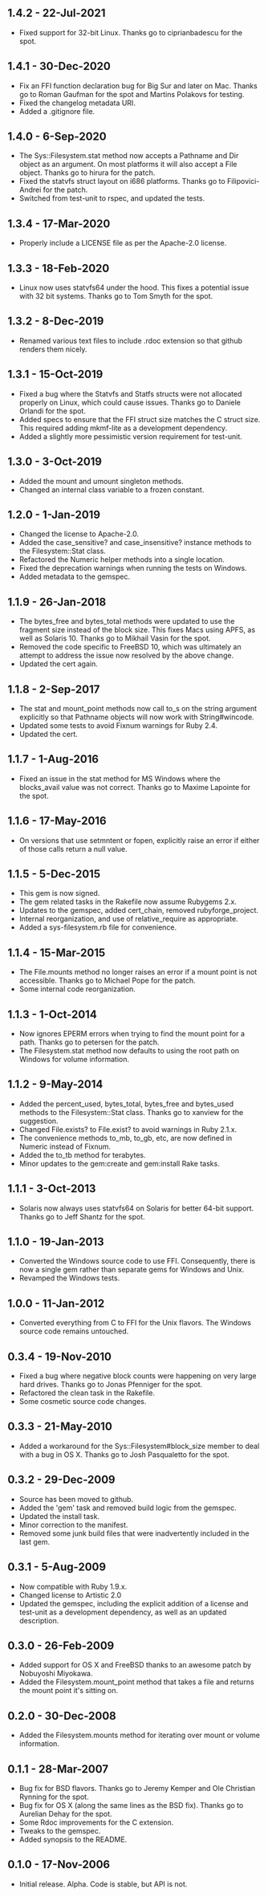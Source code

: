 ## 1.4.2 - 22-Jul-2021
* Fixed support for 32-bit Linux. Thanks go to ciprianbadescu for the spot.

## 1.4.1 - 30-Dec-2020
* Fix an FFI function declaration bug for Big Sur and later on Mac. Thanks go
  to Roman Gaufman for the spot and Martins Polakovs for testing.
* Fixed the changelog metadata URI.
* Added a .gitignore file.

## 1.4.0 - 6-Sep-2020
* The Sys::Filesystem.stat method now accepts a Pathname and Dir object as
  an argument. On most platforms it will also accept a File object. Thanks
  go to hirura for the patch.
* Fixed the statvfs struct layout on i686 platforms. Thanks go to
  Filipovici-Andrei for the patch.
* Switched from test-unit to rspec, and updated the tests.

## 1.3.4 - 17-Mar-2020
* Properly include a LICENSE file as per the Apache-2.0 license.

## 1.3.3 - 18-Feb-2020
* Linux now uses statvfs64 under the hood. This fixes a potential issue with
  32 bit systems. Thanks go to Tom Smyth for the spot.

## 1.3.2 - 8-Dec-2019
* Renamed various text files to include .rdoc extension so that github renders
  them nicely.

## 1.3.1 - 15-Oct-2019
* Fixed a bug where the Statvfs and Statfs structs were not allocated properly
  on Linux, which could cause issues. Thanks go to Daniele Orlandi for the spot.
* Added specs to ensure that the FFI struct size matches the C struct size.
  This required adding mkmf-lite as a development dependency.
* Added a slightly more pessimistic version requirement for test-unit.

## 1.3.0 - 3-Oct-2019
* Added the mount and umount singleton methods.
* Changed an internal class variable to a frozen constant.

## 1.2.0 - 1-Jan-2019
* Changed the license to Apache-2.0.
* Added the case_sensitive? and case_insensitive? instance methods to the
  Filesystem::Stat class.
* Refactored the Numeric helper methods into a single location.
* Fixed the deprecation warnings when running the tests on Windows.
* Added metadata to the gemspec.

## 1.1.9 - 26-Jan-2018
* The bytes_free and bytes_total methods were updated to use the fragment size
  instead of the block size. This fixes Macs using APFS, as well as Solaris 10.
  Thanks go to Mikhail Vasin for the spot.
* Removed the code specific to FreeBSD 10, which was ultimately an attempt
  to address the issue now resolved by the above change.
* Updated the cert again.

## 1.1.8 - 2-Sep-2017
* The stat and mount_point methods now call to_s on the string argument
  explicitly so that Pathname objects will now work with String#wincode.
* Updated some tests to avoid Fixnum warnings for Ruby 2.4.
* Updated the cert.

## 1.1.7 - 1-Aug-2016
* Fixed an issue in the stat method for MS Windows where the blocks_avail
  value was not correct. Thanks go to Maxime Lapointe for the spot.

## 1.1.6 - 17-May-2016
* On versions that use setmntent or fopen, explicitly raise an error if
  either of those calls return a null value.

## 1.1.5 - 5-Dec-2015
* This gem is now signed.
* The gem related tasks in the Rakefile now assume Rubygems 2.x.
* Updates to the gemspec, added cert_chain, removed rubyforge_project.
* Internal reorganization, and use of relative_require as appropriate.
* Added a sys-filesystem.rb file for convenience.

## 1.1.4 - 15-Mar-2015
* The File.mounts method no longer raises an error if a mount point
  is not accessible. Thanks go to Michael Pope for the patch.
* Some internal code reorganization.

## 1.1.3 - 1-Oct-2014
* Now ignores EPERM errors when trying to find the mount point for a path.
  Thanks go to petersen for the patch.
* The Filesystem.stat method now defaults to using the root path on Windows
  for volume information.

## 1.1.2 - 9-May-2014
* Added the percent_used, bytes_total, bytes_free and bytes_used methods
  to the Filesystem::Stat class. Thanks go to xanview for the suggestion.
* Changed File.exists? to File.exist? to avoid warnings in Ruby 2.1.x.
* The convenience methods to_mb, to_gb, etc, are now defined in Numeric
  instead of Fixnum.
* Added the to_tb method for terabytes.
* Minor updates to the gem:create and gem:install Rake tasks.

## 1.1.1 - 3-Oct-2013
* Solaris now always uses statvfs64 on Solaris for better 64-bit support.
  Thanks go to Jeff Shantz for the spot.

## 1.1.0 - 19-Jan-2013
* Converted the Windows source code to use FFI. Consequently, there is now
  a single gem rather than separate gems for Windows and Unix.
* Revamped the Windows tests.

## 1.0.0 - 11-Jan-2012
* Converted everything from C to FFI for the Unix flavors. The Windows
  source code remains untouched.

## 0.3.4 - 19-Nov-2010
* Fixed a bug where negative block counts were happening on very large
  hard drives. Thanks go to Jonas Pfenniger for the spot.
* Refactored the clean task in the Rakefile.
* Some cosmetic source code changes.

## 0.3.3 - 21-May-2010
* Added a workaround for the Sys::Filesystem#block_size member to deal with
  a bug in OS X. Thanks go to Josh Pasqualetto for the spot.

## 0.3.2 - 29-Dec-2009
* Source has been moved to github.
* Added the 'gem' task and removed build logic from the gemspec.
* Updated the install task.
* Minor correction to the manifest.
* Removed some junk build files that were inadvertently included in
  the last gem.

## 0.3.1 - 5-Aug-2009
* Now compatible with Ruby 1.9.x.
* Changed license to Artistic 2.0
* Updated the gemspec, including the explicit addition of a license and
  test-unit as a development dependency, as well as an updated description. 

## 0.3.0 - 26-Feb-2009
* Added support for OS X and FreeBSD thanks to an awesome patch by Nobuyoshi
  Miyokawa.
* Added the Filesystem.mount_point method that takes a file and returns
  the mount point it's sitting on.

## 0.2.0 - 30-Dec-2008
* Added the Filesystem.mounts method for iterating over mount or volume
  information.

## 0.1.1 - 28-Mar-2007
* Bug fix for BSD flavors.  Thanks go to Jeremy Kemper and Ole Christian
  Rynning for the spot.
* Bug fix for OS X (along the same lines as the BSD fix). Thanks go to
  Aurelian Dehay for the spot.
* Some Rdoc improvements for the C extension.
* Tweaks to the gemspec.
* Added synopsis to the README.

## 0.1.0 - 17-Nov-2006
* Initial release.  Alpha. Code is stable, but API is not.

